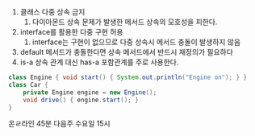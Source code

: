1. 클래스 다중 상속 금지
	1. 다이아몬드 상속 문제가 발생한 메서드 상속의 모호성을 피한다.
2. interface를 활용한 다중 구현 허용
	1. interface는 구현이 없으므로 다중 상속시 메서드 충돌이 발생하지 않음
3. default 메서드가 충돌한다면 상속 메서드에서 반드시 재정의가 필요하다
4. is-a 상속 관계 대신 has-a 포함관계를 주로 사용한다.
```java
class Engine { void start() { System.out.println("Engine on"); } }
class Car { 
    private Engine engine = new Engine(); 
    void drive() { engine.start(); }
}
```

온ㄹ라인 45분
다음주 수요일 15시
